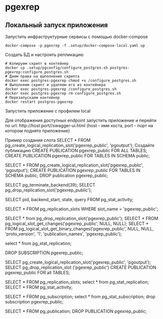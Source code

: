 # pgexrep

## Локальный запуск приложения

Запустить инфраструктурные сервисы с помощью docker-compose
```shell
docker-compose -p pgexrep -f .setup/docker-compose-local.yaml up
```

Создать БД и настроить репликацию
```shell
# Копируем скрипт в контейнер
docker cp .setup/pgconfig/configure_postgres.sh postgres-pgexrep:configure_postgres.sh
# Даем права на выполнение скрипта
docker exec postgres-pgexrep chmod +x /configure_postgres.sh
# Выполняем скрипт и удаляем его из контейнера
docker exec postgres-pgexrep /configure_postgres.sh
docker exec postgres-pgexrep rm configure_postgres.sh
# Перезапускаем контейнер
docker restart postgres-pgexrep
```
Запустить приложение с профилем local

Для отображения доступных endpoint запустить приложение и перейти по url:
http://host:port//swagger-ui.html (host - имя хоста, port - порт на котором поднято приложение)


Пример создания слота
SELECT * FROM pg_create_logical_replication_slot('pgexrep_public', 'pgoutput');
Создайте публикацию
CREATE PUBLICATION pgexrep_public FOR ALL TABLES;
CREATE PUBLICATION pgexrep_public FOR TABLES IN SCHEMA public;


SELECT * FROM pg_create_logical_replication_slot('pgexrep_public', 'pgoutput');
CREATE PUBLICATION pgexrep_public FOR TABLES IN SCHEMA public;
DROP publication pgexrep_public;

SELECT pg_terminate_backend(39);
SELECT pg_drop_replication_slot('pgexrep_public');

SELECT pid, backend_start, state, query
FROM pg_stat_activity;

SELECT * FROM pg_replication_slots WHERE slot_name = 'pgexrep_public';

SELECT * from pg_drop_replication_slot('pgexrep_public');
SELECT * FROM pg_logical_slot_get_changes('pgexrep_public', NULL, NULL);
SELECT * FROM pg_logical_slot_get_binary_changes('pgexrep_public', NULL, NULL, 'proto_version', '1', 'publication_names', 'pgexrep_public');

select * from pg_stat_replication;

DROP SUBSCRIPTION pgexrep_public;







SELECT pg_create_logical_replication_slot('pgexrep_public', 'pgoutput');
SELECT pg_drop_replication_slot ('pgexrep_public')
CREATE PUBLICATION pgexrep_public FOR all TABLES;

SELECT * FROM pg_replication_slots;
select * from pg_stat_replication;
SELECT * FROM pg_stat_activity;

SELECT * FROM pg_subscription;
select * from pg_stat_subscription;
drop subscription pgexrep_public;


SELECT * FROM pg_publication;
DROP PUBLICATION pgexrep_public;